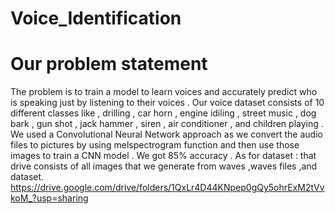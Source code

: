 # Voice_Identification
# Our problem statement 
The problem is to train a model to learn voices and accurately predict who is speaking just by listening to their voices . Our voice dataset consists of 10 different classes like , drilling , car horn , engine idiling , street music , dog bark , gun shot , jack hammer , siren , air conditioner , and children playing .  We used a Convolutional Neural Network approach as we convert the audio files to pictures by using melspectrogram function and  then use those images to train a CNN model . We got 85% accuracy . 
As for dataset :
that drive consists of all images that we generate from waves ,waves files ,and dataset. 
https://drive.google.com/drive/folders/1QxLr4D44KNpep0gQy5ohrExM2tVvkoM_?usp=sharing
